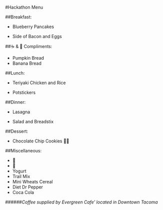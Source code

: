 #Hackathon Menu

##Breakfast:
* Blueberry Pancakes
 - Side of Bacon and Eggs
 
##:coffee: & :tea: Compliments:
* Pumpkin Bread
* Banana Bread
 
##Lunch:
* Teriyaki Chicken and Rice
 - Potstickers
 
##Dinner:
* Lasagna 
 - Salad and Breadstix
 
##Dessert:
* Chocolate Chip Cookies :cookie::cookie:

##Miscellaneous:
* :banana: 
* :tangerine:
* Yogurt 
* Trail Mix
* Mini Wheats Cereal
* Diet Dr Pepper
* Coca Cola

######_*Coffee supplied by Evergreen Cafe' located in Downtown Tacoma*_
